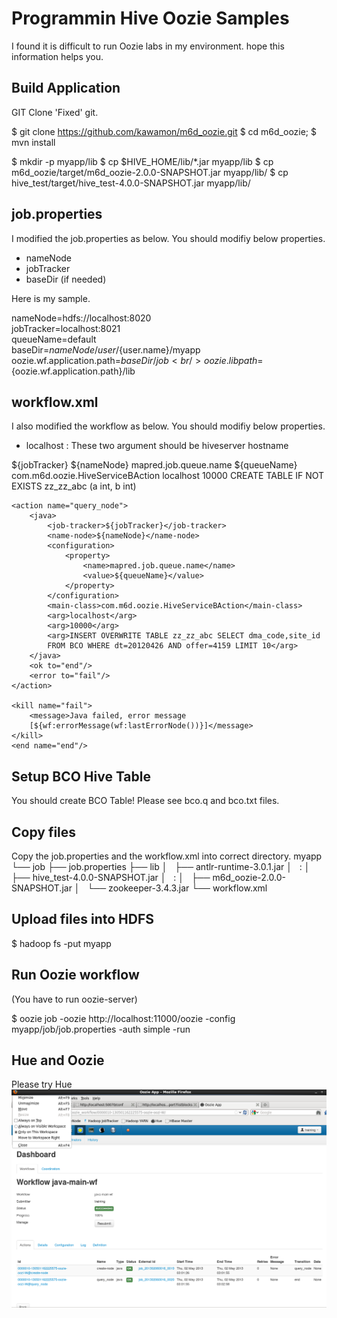 Programmin Hive Oozie Samples
=============

I found it is difficult to run Oozie labs in my environment. hope this information helps you.

Build Application
-----
GIT Clone 'Fixed' git.

$ git clone https://github.com/kawamon/m6d_oozie.git
$ cd m6d_oozie;
$ mvn install

$ mkdir -p myapp/lib
$ cp $HIVE_HOME/lib/*.jar myapp/lib
$ cp m6d_oozie/target/m6d_oozie-2.0.0-SNAPSHOT.jar myapp/lib/
$ cp hive_test/target/hive_test-4.0.0-SNAPSHOT.jar myapp/lib/


job.properties
-----
I modified the job.properties as below. You should modifiy below properties.
 - nameNode
 - jobTracker
 - baseDir (if needed)

Here is my sample.

nameNode=hdfs://localhost:8020<br/>
jobTracker=localhost:8021<br/>
queueName=default<br/>
baseDir=${nameNode}/user/${user.name}/myapp<br/>
oozie.wf.application.path=${baseDir}/job<br/>
oozie.libpath=${oozie.wf.application.path}/lib<br/>

workflow.xml
-----
I also modified the workflow as below. You should modifiy below properties.
 - <arg>localhost</arg>  : These two argument should be hiveserver hostname


<workflow-app xmlns="uri:oozie:workflow:0.2" name="java-main-wf">
    <start to="create-node"/>
    <action name="create-node">
        <java>
            <job-tracker>${jobTracker}</job-tracker>
            <name-node>${nameNode}</name-node>
            <configuration>
                <property>
                    <name>mapred.job.queue.name</name>
                    <value>${queueName}</value>
                </property>
            </configuration>
            <main-class>com.m6d.oozie.HiveServiceBAction</main-class>
            <arg>localhost</arg>
            <arg>10000</arg>
            <arg>CREATE TABLE IF NOT EXISTS zz_zz_abc (a int, b int)</arg>
        </java>
        <ok to="query_node"/>
        <error to="fail"/>
    </action>

    <action name="query_node">
        <java>
            <job-tracker>${jobTracker}</job-tracker>
            <name-node>${nameNode}</name-node>
            <configuration>
                <property>
                    <name>mapred.job.queue.name</name>
                    <value>${queueName}</value>
                </property>
            </configuration>
            <main-class>com.m6d.oozie.HiveServiceBAction</main-class>
            <arg>localhost</arg>
            <arg>10000</arg>
            <arg>INSERT OVERWRITE TABLE zz_zz_abc SELECT dma_code,site_id
            FROM BCO WHERE dt=20120426 AND offer=4159 LIMIT 10</arg>
        </java>
        <ok to="end"/>
        <error to="fail"/>
    </action>

    <kill name="fail">
        <message>Java failed, error message
        [${wf:errorMessage(wf:lastErrorNode())}]</message>
    </kill>
    <end name="end"/>
</workflow-app>


Setup BCO Hive Table
----------
You should create BCO Table! Please see bco.q and bco.txt files.


Copy files
----------
Copy the job.properties and the workflow.xml into correct directory.
myapp
└── job
    ├── job.properties
    ├── lib
    │   ├── antlr-runtime-3.0.1.jar
    │           :
    │   ├── hive_test-4.0.0-SNAPSHOT.jar
    │           :
    │   ├── m6d_oozie-2.0.0-SNAPSHOT.jar
    │   └── zookeeper-3.4.3.jar
    └── workflow.xml



Upload files into HDFS
----------
$ hadoop fs -put myapp


Run Oozie workflow
------------
(You have to run oozie-server)

$ oozie job -oozie http://localhost:11000/oozie -config myapp/job/job.properties -auth simple -run


Hue and Oozie
------------
Please try Hue
<img src="https://github.com/kawamon/hive_book/blob/master/ch20/hue_oozie.png" alt="Hue and Oozie" title="Hue and Oozie">
